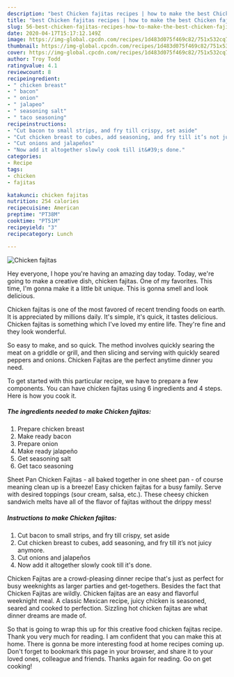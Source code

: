 ```yaml
---
description: "best Chicken fajitas recipes | how to make the best Chicken fajitas"
title: "best Chicken fajitas recipes | how to make the best Chicken fajitas"
slug: 56-best-chicken-fajitas-recipes-how-to-make-the-best-chicken-fajitas
date: 2020-04-17T15:17:12.149Z
image: https://img-global.cpcdn.com/recipes/1d483d075f469c82/751x532cq70/chicken-fajitas-recipe-main-photo.jpg
thumbnail: https://img-global.cpcdn.com/recipes/1d483d075f469c82/751x532cq70/chicken-fajitas-recipe-main-photo.jpg
cover: https://img-global.cpcdn.com/recipes/1d483d075f469c82/751x532cq70/chicken-fajitas-recipe-main-photo.jpg
author: Troy Todd
ratingvalue: 4.1
reviewcount: 8
recipeingredient:
- " chicken breast"
- " bacon"
- " onion"
- " jalapeo"
- " seasoning salt"
- " taco seasoning"
recipeinstructions:
- "Cut bacon to small strips, and fry till crispy, set aside"
- "Cut chicken breast to cubes, add seasoning, and fry till it’s not juicy anymore."
- "Cut onions and jalapeños"
- "Now add it altogether slowly cook till it&#39;s done."
categories:
- Recipe
tags:
- chicken
- fajitas

katakunci: chicken fajitas 
nutrition: 254 calories
recipecuisine: American
preptime: "PT38M"
cooktime: "PT51M"
recipeyield: "3"
recipecategory: Lunch

---
```



![Chicken fajitas](https://img-global.cpcdn.com/recipes/1d483d075f469c82/751x532cq70/chicken-fajitas-recipe-main-photo.jpg)

Hey everyone, I hope you're having an amazing day today. Today, we're going to make a creative dish, chicken fajitas. One of my favorites. This time, I'm gonna make it a little bit unique. This is gonna smell and look delicious.

Chicken fajitas is one of the most favored of recent trending foods on earth. It is appreciated by millions daily. It's simple, it's quick, it tastes delicious. Chicken fajitas is something which I've loved my entire life. They're fine and they look wonderful.

So easy to make, and so quick. The method involves quickly searing the meat on a griddle or grill, and then slicing and serving with quickly seared peppers and onions. Chicken Fajitas are the perfect anytime dinner you need.


To get started with this particular recipe, we have to prepare a few components. You can have chicken fajitas using 6 ingredients and 4 steps. Here is how you cook it.

<!--inarticleads1-->

##### The ingredients needed to make Chicken fajitas:

1. Prepare  chicken breast
1. Make ready  bacon
1. Prepare  onion
1. Make ready  jalapeño
1. Get  seasoning salt
1. Get  taco seasoning


Sheet Pan Chicken Fajitas - all baked together in one sheet pan - of course meaning clean up is a breeze! Easy chicken fajitas for a busy family. Serve with desired toppings (sour cream, salsa, etc.). These cheesy chicken sandwich melts have all of the flavor of fajitas without the drippy mess! 

<!--inarticleads2-->

##### Instructions to make Chicken fajitas:

1. Cut bacon to small strips, and fry till crispy, set aside
1. Cut chicken breast to cubes, add seasoning, and fry till it’s not juicy anymore.
1. Cut onions and jalapeños
1. Now add it altogether slowly cook till it&#39;s done.


Chicken Fajitas are a crowd-pleasing dinner recipe that&#39;s just as perfect for busy weeknights as larger parties and get-togethers. Besides the fact that Chicken Fajitas are wildly. Chicken fajitas are an easy and flavorful weeknight meal. A classic Mexican recipe, juicy chicken is seasoned, seared and cooked to perfection. Sizzling hot chicken fajitas are what dinner dreams are made of. 

So that is going to wrap this up for this creative food chicken fajitas recipe. Thank you very much for reading. I am confident that you can make this at home. There is gonna be more interesting food at home recipes coming up. Don't forget to bookmark this page in your browser, and share it to your loved ones, colleague and friends. Thanks again for reading. Go on get cooking!
